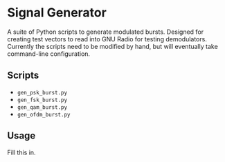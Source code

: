 # Signal Generator
A suite of Python scripts to generate modulated bursts.  Designed for creating test vectors to read into GNU Radio for testing demodulators.  Currently the scripts need to be modified by hand, but will eventually take command-line configuration.

## Scripts
* `gen_psk_burst.py`
* `gen_fsk_burst.py`
* `gen_qam_burst.py`
* `gen_ofdm_burst.py`

## Usage
Fill this in.
